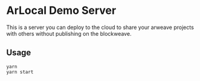 # ArLocal Demo Server

This is a server you can deploy to the cloud to share your arweave projects with others without publishing on the blockweave.

## Usage

```
yarn
yarn start
```
